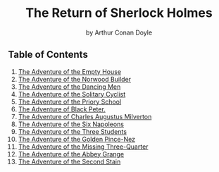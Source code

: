 <h1 align="center">
The Return of Sherlock Holmes
</h1>

<p align="center">
by Arthur Conan Doyle
</p>

## Table of Contents

1. [The Adventure of the Empty House](./The_Adventure_of_the_Empty_House.md)
1. [The Adventure of the Norwood Builder](./The_Adventure_of_the_Norwood_Builder.md)
1. [The Adventure of the Dancing Men](./The_Adventure_of_the_Dancing_Men.md)
1. [The Adventure of the Solitary Cyclist](./The_Adventure_of_the_Solitary_Cyclist.md)
1. [The Adventure of the Priory School](./The_Adventure_of_the_Priory_School.md)
1. [The Adventure of Black Peter.](./The_Adventure_of_Black_Peter.md)
1. [The Adventure of Charles Augustus Milverton](./The_Adventure_of_Charles_Augustus_Milverton.md)
1. [The Adventure of the Six Napoleons](./The_Adventure_of_the_Six_Napoleons.md)
1. [The Adventure of the Three Students](./The_Adventure_of_the_Three_Students.md)
1. [The Adventure of the Golden Pince-Nez](./The_Adventure_of_the_Golden_Pince-Nez.md)
1. [The Adventure of the Missing Three-Quarter](./The_Adventure_of_the_Missing_Three-Quarter.md)
1. [The Adventure of the Abbey Grange](./The_Adventure_of_the_Abbey_Grange.md)
1. [The Adventure of the Second Stain](./The_Adventure_of_the_Second_Stain.md)
